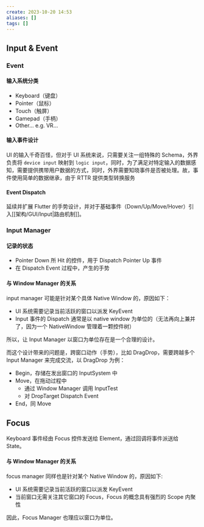 ```yaml
---
create: 2023-10-20 14:53
aliases: []
tags: []
---
```

## Input & Event
### Event
#### 输入系统分类
- Keyboard（键盘）
- Pointer（鼠标）
- Touch（触屏）
- Gamepad（手柄）
- Other... e.g. VR...
####  输入事件设计
UI 的输入千奇百怪，但对于 UI 系统来说，只需要关注一组特殊的 Schema，外界负责将 `device input` 映射到 `logic input`，同时，为了满足对特定输入的数据感知，需要提供携带用户数据的方式，同时，外界需要知晓事件是否被处理。故，事件使用简单的数据继承，由于 RTTR 提供类型转换服务
#### Event Dispatch
延续并扩展 Flutter 的手势设计，并对于基础事件（Down/Up/Move/Hover）引入[[架构/GUI/Input|路由机制]]。
### Input Manager
#### 记录的状态
- Pointer Down 所 Hit 的控件，用于 Dispatch Pointer Up 事件
- 在 Dispatch Event 过程中，产生的手势
#### 与 Window Manager 的关系
input manager 可能是针对某个具体 Native Window 的，原因如下：
- UI 系统需要记录当前活跃的窗口以派发 KeyEvent
- Input 事件的 Dispatch 通常是以 native window 为单位的（无法再向上兼并了，因为一个 NativeWindow 管理着一颗控件树）

所以，让 Input Manager 以窗口为单位存在是一个合理的设计。

而这个设计带来的问题是，跨窗口动作（手势），比如 DragDrop，需要跨越多个 Input Manager 来完成交流，以 DragDrop 为例：
- Begin，存储在发出窗口的 InputSystem 中
- Move，在拖动过程中
	- 通过 Window Manager 调用 InputTest
	- 对 DropTarget Dispatch Event
- End，同 Move

## Focus
Keyboard 事件经由 Focus 控件发送给 Element，通过回调将事件派送给 State。
#### 与 Window Manager 的关系
focus manager 同样也是针对某个 Native Window 的，原因如下:
- UI 系统需要记录当前活跃的窗口以派发 KeyEvent
- 当前窗口无需关注其它窗口的 Focus，Focus 的概念具有强烈的 Scope 内聚性

因此，Focus Manager 也理应以窗口为单位。